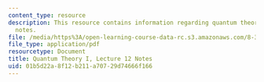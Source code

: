 ```yaml
---
content_type: resource
description: This resource contains information regarding quantum theory I, lecture
  notes.
file: /media/https%3A/open-learning-course-data-rc.s3.amazonaws.com/8-321-quantum-theory-i-fall-2017/01b5d22a8f12b211a70729d74666f166_MIT8_321F17_lec12.pdf
file_type: application/pdf
resourcetype: Document
title: Quantum Theory I, Lecture 12 Notes
uid: 01b5d22a-8f12-b211-a707-29d74666f166
---
```

